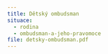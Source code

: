 ```yaml
---
title: Dětský ombudsman
situace:
  - rodina
  - ombudsman-a-jeho-pravomoce
file: detsky-ombudsman.pdf
---
```


